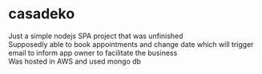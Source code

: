 # casadeko
Just a simple nodejs SPA project that was unfinished  
Supposedly able to book appointments and change date which will trigger email to inform app owner to facilitate the business  
Was hosted in AWS and used mongo db
